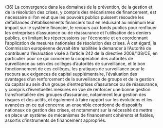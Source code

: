 (36) La convergence dans les domaines de la prévention, de la gestion et de la résolution des crises, y compris des mécanismes de financement, est nécessaire si l’on veut que les pouvoirs publics puissent résoudre les défaillances d’établissements financiers tout en réduisant au minimum leur impact sur le système financier, le recours aux fonds publics pour renflouer les entreprises d’assurance ou de réassurance et l’utilisation des deniers publics, en limitant les répercussions sur l’économie et en coordonnant l’application de mesures nationales de résolution des crises. À cet égard, la Commission européenne devrait être habilitée à demander à l’Autorité de contribuer à l’évaluation visée à l’article 242 de la directive 2009/138/CE, en particulier pour ce qui concerne la coopération des autorités de surveillance au sein des collèges d’autorités de surveillance, et le bon fonctionnement de ces collèges, les pratiques de surveillance pour le recours aux exigences de capital supplémentaire, l’évaluation des avantages d’un renforcement de la surveillance de groupe et de la gestion du capital au sein d’un groupe d’entreprises d’assurance ou de réassurance, y compris d’éventuelles mesures en vue de renforcer une bonne gestion transfrontalière des groupes d’assurance, notamment leur gestion des risques et des actifs, et également à faire rapport sur les évolutions et les avancées en ce qui concerne un ensemble coordonné de dispositifs nationaux de gestion des crises, et notamment sur la nécessité de mettre en place un système de mécanismes de financement cohérents et fiables, assortis d’instruments de financement appropriés.